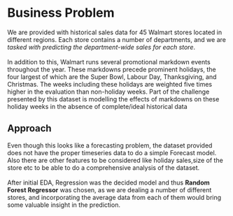 # Business Problem
We are provided with historical sales data for 45 Walmart stores located in different
regions. Each store contains a number of departments, and we are *tasked with predicting
the department-wide sales for each store*.<br><br>
In addition to this, Walmart runs several promotional markdown events throughout the year.
These markdowns precede prominent holidays, the four largest of which are the Super
Bowl, Labour Day, Thanksgiving, and Christmas. The weeks including these holidays are
weighted five times higher in the evaluation than non-holiday weeks. Part of the challenge
presented by this dataset is modelling the effects of markdowns on these holiday
weeks in the absence of complete/ideal historical data

## Approach
Even though this looks like a forecasting problem, the dataset provided does not have the proper timeseries data to do a simple Forecast model.<br>
Also there are other features to be considered like holiday sales,size of the store etc to be able to do a comprehensive analysis of the dataset.<br>
<br>
After initial EDA, Regression was the decided model and thus **Random Forest Regressor** was chosen, as we are dealing a number of different stores,
and incorporating the average data from each of them would bring some valuable insight in the prediction.

